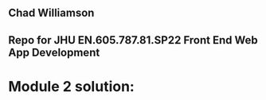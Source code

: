 ## Chad Williamson
## Repo for JHU EN.605.787.81.SP22 Front End Web App Development

# Module 2 solution: 
